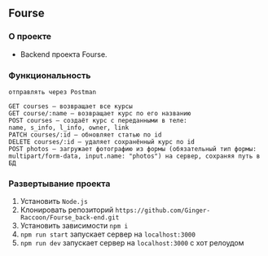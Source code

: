 ## Fourse
### О проекте
+ Backend проекта Fourse.     


### Функциональность
    отправлять через Postman

    GET сourses — возвращает все курсы
    GET сourse/:name — возвращает курс по его названию
    POST courses — создаёт курс с переданными в теле: 
    name, s_info, l_info, owner, link
    PATCH courses/:id — обновляет статью по id
    DELETE courses/:id — удаляет сохранённый курс по id
    POST photos — загружает фотографию из формы (обязательный тип формы: multipart/form-data, input.name: "photos") на сервер, сохраняя путь в БД  


### Развертывание проекта
1. Установить `Node.js`
2. Клонировать репозиторий `https://github.com/Ginger-Raccoon/Fourse_back-end.git`
3. Установить зависимости `npm i`
4. `npm run start` запускает сервер на `localhost:3000`
5. `npm run dev` запускает сервер на `localhost:3000` с хот релоудом
